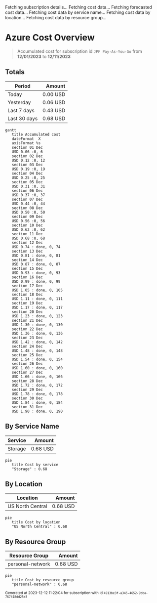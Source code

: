 Fetching subscription details...
Fetching cost data...
Fetching forecasted cost data...
Fetching cost data by service name...
Fetching cost data by location...
Fetching cost data by resource group...
# Azure Cost Overview

> Accumulated cost for subscription id `JPF Pay-As-You-Go` from **12/01/2023** to **12/11/2023**

## Totals

|Period|Amount|
|---|---:|
|Today|0.00 USD|
|Yesterday|0.06 USD|
|Last 7 days|0.43 USD|
|Last 30 days|0.68 USD|

```mermaid
gantt
   title Accumulated cost
   dateFormat  X
   axisFormat %s
   section 01 Dec
   USD 0.06 :0, 6
   section 02 Dec
   USD 0.12 :0, 12
   section 03 Dec
   USD 0.19 :0, 19
   section 04 Dec
   USD 0.25 :0, 25
   section 05 Dec
   USD 0.31 :0, 31
   section 06 Dec
   USD 0.37 :0, 37
   section 07 Dec
   USD 0.44 :0, 44
   section 08 Dec
   USD 0.50 :0, 50
   section 09 Dec
   USD 0.56 :0, 56
   section 10 Dec
   USD 0.62 :0, 62
   section 11 Dec
   USD 0.68 :0, 68
   section 12 Dec
   USD 0.74 : done, 0, 74
   section 13 Dec
   USD 0.81 : done, 0, 81
   section 14 Dec
   USD 0.87 : done, 0, 87
   section 15 Dec
   USD 0.93 : done, 0, 93
   section 16 Dec
   USD 0.99 : done, 0, 99
   section 17 Dec
   USD 1.05 : done, 0, 105
   section 18 Dec
   USD 1.11 : done, 0, 111
   section 19 Dec
   USD 1.17 : done, 0, 117
   section 20 Dec
   USD 1.23 : done, 0, 123
   section 21 Dec
   USD 1.30 : done, 0, 130
   section 22 Dec
   USD 1.36 : done, 0, 136
   section 23 Dec
   USD 1.42 : done, 0, 142
   section 24 Dec
   USD 1.48 : done, 0, 148
   section 25 Dec
   USD 1.54 : done, 0, 154
   section 26 Dec
   USD 1.60 : done, 0, 160
   section 27 Dec
   USD 1.66 : done, 0, 166
   section 28 Dec
   USD 1.72 : done, 0, 172
   section 29 Dec
   USD 1.78 : done, 0, 178
   section 30 Dec
   USD 1.84 : done, 0, 184
   section 31 Dec
   USD 1.90 : done, 0, 190
```

## By Service Name

|Service|Amount|
|---|---:|
|Storage|0.68 USD|

```mermaid
pie
   title Cost by service
   "Storage" : 0.68
```

## By Location

|Location|Amount|
|---|---:|
|US North Central|0.68 USD|

```mermaid
pie
   title Cost by location
   "US North Central" : 0.68
```

## By Resource Group

|Resource Group|Amount|
|---|---:|
|personal-network|0.68 USD|

```mermaid
pie
   title Cost by resource group
   "personal-network" : 0.68
```

<sup>Generated at 2023-12-12 11:22:04 for subscription with id `4913be3f-a345-4652-9bba-767418dd25e3`</sup>
